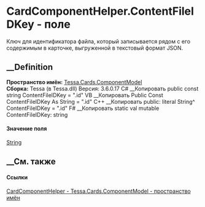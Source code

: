 # CardComponentHelper.ContentFileIDKey - поле
Ключ для идентификатора файла, который записывается рядом с его содержимым в
карточке, выгруженной в текстовый формат JSON.
## __Definition
 **Пространство имён:**
[Tessa.Cards.ComponentModel](N_Tessa_Cards_ComponentModel.htm)  
 **Сборка:** Tessa (в Tessa.dll) Версия: 3.6.0.17
C# __Копировать
     public const string ContentFileIDKey = ".id"
VB __Копировать
     Public Const ContentFileIDKey As String = ".id"
C++ __Копировать
     public:
    literal String^ ContentFileIDKey = ".id"
F# __Копировать
     static val mutable ContentFileIDKey: string
#### Значение поля
[String](https://learn.microsoft.com/dotnet/api/system.string)
##  __См. также
#### Ссылки
[CardComponentHelper - ](T_Tessa_Cards_ComponentModel_CardComponentHelper.htm)
[Tessa.Cards.ComponentModel - пространство
имён](N_Tessa_Cards_ComponentModel.htm)
